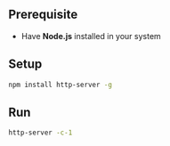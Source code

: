 ## Prerequisite
- Have **Node.js** installed in your system
## Setup
```bash
npm install http-server -g
```
## Run
```bash
http-server -c-1
```
